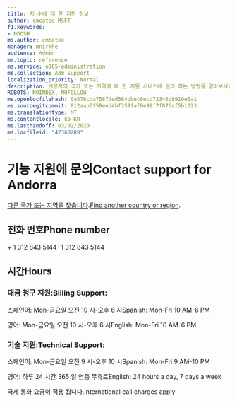 ```yaml
---
title: 지 수에 대 한 지원 정보
author: cmcatee-MSFT
f1.keywords:
- NOCSH
ms.author: cmcatee
manager: mnirkhe
audience: Admin
ms.topic: reference
ms.service: o365-administration
ms.collection: Adm_Support
localization_priority: Normal
description: 사용자의 국가 또는 지역에 대 한 지원 서비스에 문의 하는 방법을 알아보세요.
ROBOTS: NOINDEX, NOFOLLOW
ms.openlocfilehash: 0a578cda7587ded564bbec6ecd72346b8910e5a1
ms.sourcegitcommit: 812aab5f58eed4bf359faf0e99f7f876af5b1023
ms.translationtype: MT
ms.contentlocale: ko-KR
ms.lasthandoff: 03/02/2020
ms.locfileid: "42360289"
---
```

# <a name="contact-support-for-andorra"></a><span data-ttu-id="fd0ef-103">기능 지원에 문의</span><span class="sxs-lookup"><span data-stu-id="fd0ef-103">Contact support for Andorra</span></span>

<span data-ttu-id="fd0ef-104">[다른 국가 또는 지역을 찾습니다](../contact-support-for-business-products.md).</span><span class="sxs-lookup"><span data-stu-id="fd0ef-104">[Find another country or region](../contact-support-for-business-products.md).</span></span>

## <a name="phone-number"></a><span data-ttu-id="fd0ef-105">전화 번호</span><span class="sxs-lookup"><span data-stu-id="fd0ef-105">Phone number</span></span>
<span data-ttu-id="fd0ef-106">+ 1 312 843 5144</span><span class="sxs-lookup"><span data-stu-id="fd0ef-106">+1 312 843 5144</span></span>

## <a name="hours"></a><span data-ttu-id="fd0ef-107">시간</span><span class="sxs-lookup"><span data-stu-id="fd0ef-107">Hours</span></span>
### <a name="billing-support"></a><span data-ttu-id="fd0ef-108">대금 청구 지원:</span><span class="sxs-lookup"><span data-stu-id="fd0ef-108">Billing Support:</span></span>

<span data-ttu-id="fd0ef-109">스페인어: Mon-금요일 오전 10 시-오후 6 시</span><span class="sxs-lookup"><span data-stu-id="fd0ef-109">Spanish: Mon-Fri 10 AM-6 PM</span></span>

<span data-ttu-id="fd0ef-110">영어: Mon-금요일 오전 10 시-오후 6 시</span><span class="sxs-lookup"><span data-stu-id="fd0ef-110">English: Mon-Fri 10 AM-6 PM</span></span>

### <a name="technical-support"></a><span data-ttu-id="fd0ef-111">기술 지원:</span><span class="sxs-lookup"><span data-stu-id="fd0ef-111">Technical Support:</span></span>

<span data-ttu-id="fd0ef-112">스페인어: Mon-금요일 오전 9 시-오후 10 시</span><span class="sxs-lookup"><span data-stu-id="fd0ef-112">Spanish: Mon-Fri 9 AM-10 PM</span></span>

<span data-ttu-id="fd0ef-113">영어: 하루 24 시간 365 일 연중 무휴로</span><span class="sxs-lookup"><span data-stu-id="fd0ef-113">English: 24 hours a day, 7 days a week</span></span>

<span data-ttu-id="fd0ef-114">국제 통화 요금이 적용 됩니다.</span><span class="sxs-lookup"><span data-stu-id="fd0ef-114">International call charges apply</span></span>
